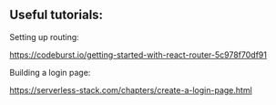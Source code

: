 ## Useful tutorials:

Setting up routing:

https://codeburst.io/getting-started-with-react-router-5c978f70df91

Building a login page:

https://serverless-stack.com/chapters/create-a-login-page.html
